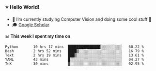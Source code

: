 ### ⭐️ Hello World!

<!--
**hologerry/hologerry** is a ✨ _special_ ✨ repository because its `README.md` (this file) appears on your GitHub profile.

Here are some ideas to get you started:

- 🔭 I’m currently working and studying on Computer Vision
- 🌱 I’m currently learning at Peking University
- 💬 Ask me about 
- 📫 How to reach me: E-mail
- 😄 Pronouns: he/his
- ⚡ Fun fact: Music is the Power
-->


- 🔭 I’m currently studying Computer Vision and doing some cool stuff 🤖
- 🎓 [Google Scholar](https://scholar.google.com/citations?user=3ykqW9wAAAAJ&hl=en)


📊 **This week I spent my time on**

<!--START_SECTION:waka-->

```text
Python       10 hrs 17 mins  ███████████████░░░░░░░░░░   60.22 %
Bash         2 hrs 52 mins   ████▒░░░░░░░░░░░░░░░░░░░░   16.79 %
Text         2 hrs 19 mins   ███▒░░░░░░░░░░░░░░░░░░░░░   13.61 %
YAML         43 mins         █░░░░░░░░░░░░░░░░░░░░░░░░   04.27 %
TeX          30 mins         ▓░░░░░░░░░░░░░░░░░░░░░░░░   02.95 %
```

<!--END_SECTION:waka-->
